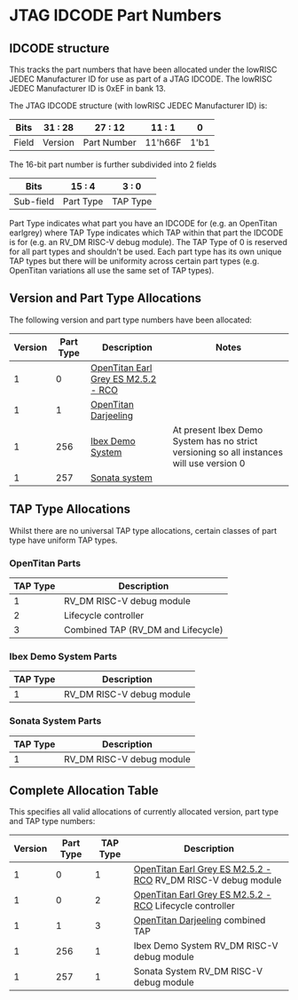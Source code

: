 # JTAG IDCODE Part Numbers

## IDCODE structure

This tracks the part numbers that have been allocated under the lowRISC JEDEC Manufacturer ID for use as part of a JTAG IDCODE.
The lowRISC JEDEC Manufacturer ID is 0xEF in bank 13.

The JTAG IDCODE structure (with lowRISC JEDEC Manufacturer ID) is:

| Bits  | 31 : 28 | 27 : 12     | 11 : 1  | 0   |
| ----- | ------- | ----------- | ------- | --- |
| Field | Version | Part Number | 11'h66F | 1'b1|

The 16-bit part number is further subdivided into 2 fields

| Bits      | 15 : 4    | 3 : 0    |
| --------- | --------- | -------- |
| Sub-field | Part Type | TAP Type |

Part Type indicates what part you have an IDCODE for (e.g. an OpenTitan earlgrey) where TAP Type indicates which TAP within that part the IDCODE is for (e.g. an RV_DM RISC-V debug module).
The TAP Type of 0 is reserved for all part types and shouldn't be used.
Each part type has its own unique TAP types but there will be uniformity across certain part types (e.g. OpenTitan variations all use the same set of TAP types).

## Version and Part Type Allocations

The following version and part type numbers have been allocated:

| Version | Part Type | Description | Notes |
|---------| --------- | ----------- | ----- |
| 1       |   0       | [OpenTitan Earl Grey ES M2.5.2 - RCO](https://github.com/lowRISC/opentitan/releases/tag/Earlgrey-M2.5.2-RC0)
| 1       |   1       | [OpenTitan Darjeeling](https://github.com/lowRISC/opentitan-integrated)
| 1       | 256       | [Ibex Demo System](https://github.com/lowRISC/ibex-demo-system) | At present Ibex Demo System has no strict versioning so all instances will use version 0
| 1       | 257       | [Sonata system](https://github.com/lowRISC/sonata-system)

## TAP Type Allocations

Whilst there are no universal TAP type allocations, certain classes of part type have uniform TAP types.

### OpenTitan Parts

| TAP Type | Description |
| -------- | ----------- |
| 1        | RV_DM RISC-V debug module
| 2        | Lifecycle controller
| 3        | Combined TAP (RV_DM and Lifecycle)

### Ibex Demo System Parts

| TAP Type | Description |
| -------- | ----------- |
| 1        | RV_DM RISC-V debug module |

### Sonata System Parts

| TAP Type | Description |
| -------- | ----------- |
| 1        | RV_DM RISC-V debug module |

## Complete Allocation Table

This specifies all valid allocations of currently allocated version, part type and TAP type numbers:

| Version | Part Type | TAP Type | Description |
| ------- | --------- | -------- | ----------- |
| 1       | 0         | 1        | [OpenTitan Earl Grey ES M2.5.2 - RCO](https://github.com/lowRISC/opentitan/releases/tag/Earlgrey-M2.5.2-RC0) RV_DM RISC-V debug module
| 1       | 0         | 2        | [OpenTitan Earl Grey ES M2.5.2 - RCO](https://github.com/lowRISC/opentitan/releases/tag/Earlgrey-M2.5.2-RC0) Lifecycle controller
| 1       | 1         | 3        | [OpenTitan Darjeeling](https://github.com/lowRISC/opentitan-integrated) combined TAP
| 1       | 256       | 1        | Ibex Demo System RV_DM RISC-V debug module
| 1       | 257       | 1        | Sonata System RV_DM RISC-V debug module
